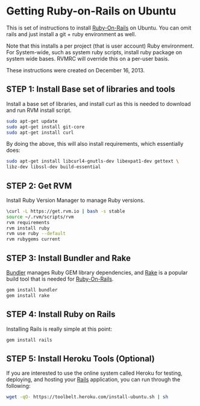 # Getting Ruby-on-Rails on Ubuntu


This is set of instructions to install [Ruby-On-Rails](http://rubyonrails.org/) on Ubuntu.  You can omit rails and just install a git + ruby environment as well.  

Note that this installs a per project (that is user account) Ruby environment.  For System-wide, such as system ruby scripts, install ruby package on system wide bases.  RVMRC will override this on a per-user basis. 

These instructions were created on December 16, 2013.  

## STEP 1: Install Base set of libraries and tools

Install a base set of libraries, and install curl as this is needed to download and run RVM install script.

```bash
sudo apt-get update
sudo apt-get install git-core
sudo apt-get install curl
```

By doing the above, this will also install requirements, which essentially does:

```bash
sudo apt-get install libcurl4-gnutls-dev libexpat1-dev gettext \
libz-dev libssl-dev build-essential
```

## STEP 2: Get RVM

Install Ruby Version Manager to manage Ruby versions.

```bash
\curl -L https://get.rvm.io | bash -s stable
source ~/.rvm/scripts/rvm
rvm requirements
rvm install ruby
rvm use ruby --default
rvm rubygems current
```

## STEP 3: Install Bundler and Rake

[Bundler](http://bundler.io/) manages Ruby GEM library dependencies, and [Rake](https://github.com/jimweirich/rake) is a popular build tool that is needed for [Ruby-On-Rails](http://rubyonrails.org/).

```bash
gem install bundler
gem install rake
```

## STEP 4: Install Ruby on Rails

Installing Rails is really simple at this point:

```bash
gem install rails
```

## STEP 5: Install Heroku Tools (Optional)

If you are interested to use the online system called Heroku for testing, deploying, and hosting your [Rails](http://rubyonrails.org/) application, you can run through the following:

```bash
wget -qO- https://toolbelt.heroku.com/install-ubuntu.sh | sh
```

